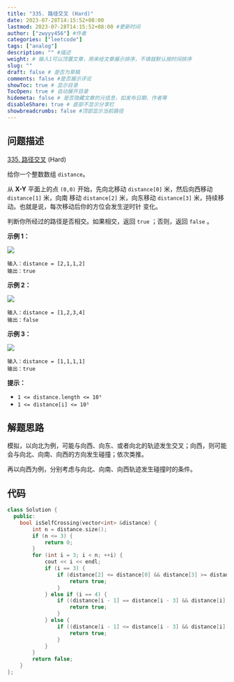 ```yaml
---
title: "335. 路径交叉 (Hard)"
date: 2023-07-28T14:15:52+08:00
lastmod: 2023-07-28T14:15:52+08:00 #更新时间
author: ["zwyyy456"] #作者
categories: ["leetcode"]
tags: ["analog"]
description: "" #描述
weight: # 输入1可以顶置文章，用来给文章展示排序，不填就默认按时间排序
slug: ""
draft: false # 是否为草稿
comments: false #是否展示评论
showToc: true # 显示目录
TocOpen: true # 自动展开目录
hidemeta: false # 是否隐藏文章的元信息，如发布日期、作者等
disableShare: true # 底部不显示分享栏
showbreadcrumbs: false #顶部显示当前路径
---
```

## 问题描述

[335. 路径交叉][link] (Hard)

[link]: https://leetcode.cn/problems/self-crossing/

给你一个整数数组 `distance`。

从 **X-Y** 平面上的点 `(0,0)` 开始，先向北移动 `distance[0]` 米，然后向西移动 `distance[1]` 米，向南
移动 `distance[2]` 米，向东移动 `distance[3]` 米，持续移动。也就是说，每次移动后你的方位会发生逆时针
变化。

判断你所经过的路径是否相交。如果相交，返回 `true` ；否则，返回 `false` 。

**示例 1：**

![](https://pic-upyun.zwyyy456.tech/smms/2023-12-26-065613.jpg)

```
输入：distance = [2,1,1,2]
输出：true

```

**示例 2：**

![](https://pic-upyun.zwyyy456.tech/smms/2023-12-26-065614.jpg)

```
输入：distance = [1,2,3,4]
输出：false

```

**示例 3：**

![](https://pic-upyun.zwyyy456.tech/smms/2023-12-26-065615.jpg)

```
输入：distance = [1,1,1,1]
输出：true
```

**提示：**

- `1 <= distance.length <= 10⁵`
- `1 <= distance[i] <= 10⁵`

## 解题思路

模拟，以向北为例，可能与向西、向东、或者向北的轨迹发生交叉；向西，则可能会与向北、向南、向西的方向发生碰撞；依次类推。

再以向西为例，分别考虑与向北、向南、向西轨迹发生碰撞时的条件。

## 代码

```cpp
class Solution {
  public:
    bool isSelfCrossing(vector<int> &distance) {
        int n = distance.size();
        if (n <= 3) {
            return 0;
        }
        for (int i = 3; i < n; ++i) {
            cout << i << endl;
            if (i == 3) {
                if (distance[2] <= distance[0] && distance[3] >= distance[1]) {
                    return true;
                }
            } else if (i == 4) {
                if ((distance[i - 1] == distance[i - 3] && distance[i] + distance[i - 4] >= distance[i - 2]) || (distance[i] >= distance[i - 2] && distance[i - 1] <= distance[i - 3])) {
                    return true;
                }
            } else {
                if ((distance[i - 1] <= distance[i - 3] && distance[i] >= distance[i - 2]) || (distance[i] + distance[i - 4] >= distance[i - 2] && distance[i - 1] + distance[i - 5] >= distance[i - 3] && distance[i - 3] > distance[i - 5] && distance[i - 2] > distance[i - 4] && distance[i - 1] <= distance[i - 3]) || (distance[i - 1] == distance[i - 3] && distance[i] + distance[i - 4] >= distance[i - 2])) {
                    return true;
                }
            }
        }
        return false;
    }
};
```